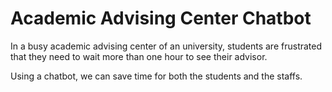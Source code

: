 # Academic Advising Center Chatbot

In a busy academic advising center of an university, students are frustrated that they need to wait more than one hour to see their advisor.

Using a chatbot, we can save time for both the students and the staffs.
